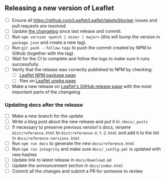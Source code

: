 ## Releasing a new version of Leaflet

- [ ] Ensure all https://github.com/Leaflet/Leaflet/labels/blocker issues and pull requests are resolved.
- [ ] Update [the changelog](https://github.com/Leaflet/Leaflet/blob/main/CHANGELOG.md) since last release and commit.
- [ ] Run `npm version <patch | minor | major>` (this will bump the version in `package.json` and create a new tag).
- [ ] Run `git push --follow-tags` to push the commit created by NPM to Github (together with the tag).
- [ ] Wait for the CI to complete and follow the logs to make sure it runs successfully.
- [ ] Verify that the release was correctly published to NPM by checking:
  - [ ] [Leaflet NPM package page](https://www.npmjs.com/package/leaflet)
  - [ ] files on [Leaflet unpkg page](https://unpkg.com/leaflet@latest/)
- [ ] Make a new release on [Leaflet's GitHub release page](https://github.com/Leaflet/Leaflet/releases/) with the most important parts of the changelog

### Updating docs after the release

- [ ] Make a new branch for the update
- [ ] Write a blog post about the new release and put it in `/docs/_posts`
- [ ] If necessary to preserve previous version's docs, rename `dist/reference.html` to `dist/reference-X.Y.Z.html` and add it to the list in `docs/reference-versions.html`
- [ ] Run `npm run docs` to generate the new `docs/reference.html`
- [ ] Run `npm run integrity` and make sure `docs/_config.yml` is updated with new hashes
- [ ] Update link to latest release in `docs/download.md`
- [ ] Update the announcement section in `docs/index.html`
- [ ] Commit all the changes and submit a PR for someone to review
